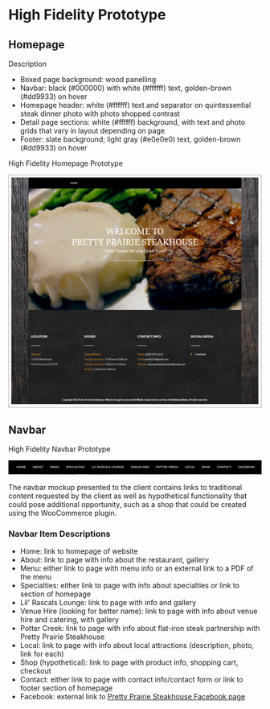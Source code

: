 # High Fidelity Prototype

## Homepage

Description
* Boxed page background: wood panelling
* Navbar: black (#000000) with white (#ffffff) text, golden-brown (#dd9933) on hover
* Homepage header: white (#ffffff) text and separator on quintessential steak dinner photo with photo shopped contrast
* Detail page sections: white (#ffffff) background, with text and photo grids that vary in layout depending on page
* Footer: slate background; light gray (#e0e0e0) text, golden-brown (#dd9933) on hover

High Fidelity Homepage Prototype

![](images/high-fidelity-prototype.jpg)

## Navbar

High Fidelity Navbar Prototype

![](images/navbar.jpg)

The navbar mockup presented to the client contains links to traditional content requested by the client as well as hypothetical functionality that could pose additional opportunity, such as a shop that could be created using the WooCommerce plugin. 

### Navbar Item Descriptions

* Home: link to homepage of website
* About: link to page with info about the restaurant, gallery
* Menu: either link to page with menu info or an external link to a PDF of the menu
* Specialties: either link to page with info about specialties or link to section of homepage 
* Lil' Rascals Lounge: link to page with info and gallery
* Venue Hire (looking for better name): link to page with info about venue hire and catering, with gallery
* Potter Creek: link to page with info about flat-iron steak partnership with Pretty Prairie Steakhouse
* Local: link to page with info about local attractions (description, photo, link for each)
* Shop (hypothetical): link to page with product info, shopping cart, checkout
* Contact: either link to page with contact info/contact form or link to footer section of homepage
* Facebook: external link to [Pretty Prairie Steakhouse Facebook page](https://www.facebook.com/Pretty-Prairie-Steakhouse-Lil-Rascals-Lounge-162825027110259)

